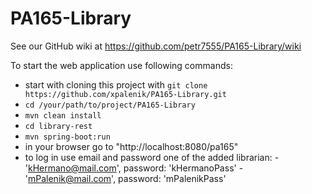 # PA165-Library

See our GitHub wiki at https://github.com/petr7555/PA165-Library/wiki

To start the web application use following commands:
- start with cloning this project with `git clone https://github.com/xpalenik/PA165-Library.git`
- `cd /your/path/to/project/PA165-Library`
- `mvn clean install`
- `cd library-rest`
- `mvn spring-boot:run`
- in your browser go to "http://localhost:8080/pa165"
- to log in use email and password one of the added librarian:
        - 'kHermano@mail.com', password: 'kHermanoPass'
        - 'mPalenik@mail.com', password: 'mPalenikPass'
        
